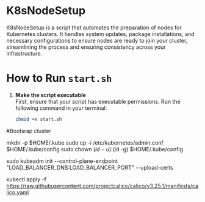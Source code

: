 # K8sNodeSetup
K8sNodeSetup is a script that automates the preparation of nodes for Kubernetes clusters. It handles system updates, package installations, and necessary configurations to ensure nodes are ready to join your cluster, streamlining the process and ensuring consistency across your infrastructure.


# How to Run `start.sh`

1. **Make the script executable**  
   First, ensure that your script has executable permissions. Run the following command in your terminal:
   ```bash
   chmod +x start.sh


#Bootsrap cluster

mkdir -p $HOME/.kube
sudo cp -i /etc/kubernetes/admin.conf $HOME/.kube/config
sudo chown $(id -u):$(id -g) $HOME/.kube/config

sudo kubeadm init --control-plane-endpoint "LOAD_BALANCER_DNS:LOAD_BALANCER_PORT" --upload-certs


kubectl apply -f https://raw.githubusercontent.com/projectcalico/calico/v3.25.1/manifests/calico.yaml


